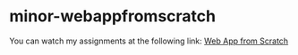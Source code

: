 # minor-webappfromscratch 

You can watch my assignments at the following link:
[Web App from Scratch](https://shyanta.github.io/minor-webappfromscratch/)
